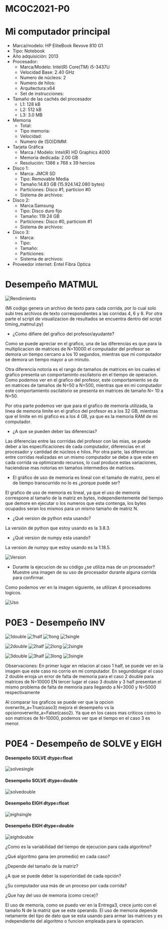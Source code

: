 # MCOC2021-P0

# Mi computador principal

* Marca/modelo: HP EliteBook Revove 810 G1
* Tipo: Notebook
* Año adquisición: 2013
* Procesador:
  * Marca/Modelo: Intel(R) Core(TM) i5-3437U
  * Velocidad Base: 2.40 GHz
  * Numero de núcleos: 2 
  * Numero de hilos: 
  * Arquitectura:x64 
  * Set de instrucciones: 
* Tamaño de las cachés del procesador
  * L1: 128 kB
  * L2: 512 kB
  * L3: 3.0 MB
* Memoria 
  * Total:
  * Tipo memoria: 
  * Velocidad:
  * Numero de (SO)DIMM: 
* Tarjeta Gráfica
  * Marca / Modelo: Intel(R) HD Graphics 4000
  * Memoria dedicada: 2.00 GB
  * Resolución: 1366 x 768 x 39 hercios
* Disco 1: 
  * Marca: JMCR SD 
  * Tipo: Removable Media
  * Tamaño:14.83 GB (15.924.142.080 bytes) 
  * Particiones: Disco #1, particion #0
  * Sistema de archivos:
* Disco 2: 
  * Marca:Samsung
  * Tipo: Disco duro fijo
  * Tamaño: 119.24 GB
  * Particiones: Disco #0, particiom #1
  * Sistema de archivos:
* Disco 3: 
  * Marca:
  * Tipo: 
  * Tamaño: 
  * Particiones: 
  * Sistema de archivos:
* Proveedor internet: Entel Fibra Optica

# Desempeño MATMUL

![Rendimiento](https://raw.githubusercontent.com/IgnacioInostroza/MCOC2021-P0/main/Rendimiento_A%40B.png)

(Mi codigo genera un archivo de texto para cada corrida, por lo cual solo subi tres archivos de texto correspondientes a las corridas 4, 6 y 8. Por otra parte el script de visualizacion de resultados se encuentra dentro del script timing_matmul.py)

* ¿Como difiere del grafico del profesor/ayudante?  

Como se puede apreciar en el grafico, una de las diferencias es que para la multiplicacion de matrices de N=10000 el computador del profesor se demora un tiempo cercano a los 10 segundos, mientras que mi computador se demora un tiempo mayor a un minuto. 

Otra diferencia notoria es el rango de tamaños de matrices en los cuales el grafico presenta un comportaminto oscilatorio en el tiempo de operacion. Como podemos ver en el grafico del profesor, este comportamiento se da en matrices de tamaños de N=50 a N=500, mientras que en mi computador este comportamiento oscilatorio se presenta en matrices de  tamaño N= 10 a N=50.

Por otra parte podemos ver que para el grafico de memoria utilizada, la linea de memoria limite en el grafico del profesor es a los 32 GB, mientras que el limite en mi grafico es a los 4 GB, ya que es la memoria RAM de mi computador.

* ¿A que se pueden deber las diferencias?  

Las diferencias entre las corrridas del profesor con las mias, se puede deber a las especificaciones de cada computador, diferencias en el procesador y cantidad de núcleos e hilos.
Por otra parte, las diferencias entre corridas realizadas en un mismo computador se debe a que este en cada corrida va optimizando recursos, lo cual produce estas variaciones, haciendose mas notorias en tamaños intermedios de matrices.

* El gráfico de uso de memoria es lineal con el tamaño de matriz, pero el de tiempo transcurrido no lo es ¿porque puede ser? 
 
El grafico de uso de memoria es lineal, ya que el uso de memoria correspone al tamaño de la matriz en bytes, independientemente del tiempo que demore en ejecutar o los numeros que esta contenga, los bytes ocupados seran los mismos para un mismo tamaño de matriz N.

* ¿Qué version de python esta usando?  

La versión de python que estoy usando es la 3.8.3.

* ¿Qué version de numpy esta usando?  

La version de numpy que estoy usando es la 1.18.5.

![Version](https://raw.githubusercontent.com/IgnacioInostroza/MCOC2021-P0/main/Version.PNG)

* Durante la ejecucion de su código ¿se utiliza mas de un procesador? Muestre una imagen de su uso de procesador durante alguna corrida para confirmar.

Como podemos ver en la imagen siguiente, se utilizan 4 procesadores logicos.

![Uso](https://raw.githubusercontent.com/IgnacioInostroza/MCOC2021-P0/main/Uso.PNG)

# P0E3 - Desempeño INV

![1double](https://raw.githubusercontent.com/IgnacioInostroza/MCOC2021-P0/main/Graficos%20Entrega3/Rendimiento%20caso1_double.png)
![1half](https://raw.githubusercontent.com/IgnacioInostroza/MCOC2021-P0/main/Graficos%20Entrega3/half_error.PNG)
![1long](https://raw.githubusercontent.com/IgnacioInostroza/MCOC2021-P0/main/Graficos%20Entrega3/Rendimiento%20caso1_longdouble.png)
![1single](https://raw.githubusercontent.com/IgnacioInostroza/MCOC2021-P0/main/Graficos%20Entrega3/Rendimiento%20caso1_single.png)
 
![2double](https://github.com/IgnacioInostroza/MCOC2021-P0/blob/main/Graficos%20Entrega3/Rendimiento%20caso2_double.png)
![2half](https://github.com/IgnacioInostroza/MCOC2021-P0/blob/main/Graficos%20Entrega3/Rendimiento%20caso2_half.png)
![2long](https://github.com/IgnacioInostroza/MCOC2021-P0/blob/main/Graficos%20Entrega3/Rendimiento%20caso2_longdouble.png)
![2single](https://github.com/IgnacioInostroza/MCOC2021-P0/blob/main/Graficos%20Entrega3/Rendimiento%20caso2_single.png)

![3double](https://github.com/IgnacioInostroza/MCOC2021-P0/blob/main/Graficos%20Entrega3/Rendimiento%20caso3_double.png)
![3half](https://github.com/IgnacioInostroza/MCOC2021-P0/blob/main/Graficos%20Entrega3/Rendimiento%20caso3_half.png)
![3long](https://github.com/IgnacioInostroza/MCOC2021-P0/blob/main/Graficos%20Entrega3/Rendimiento%20caso3_longdouble.png)
![3single](https://github.com/IgnacioInostroza/MCOC2021-P0/blob/main/Graficos%20Entrega3/Rendimiento%20caso3_single.png)

Observaciones:
En primer lugar en relacion al caso 1 half, se puede ver en la imagen que este caso no corrio en mi computador.
En segundolugar el caso 2 double erroja un error de falta de memoria para el caso 2 double para matrices de N=10000
EN tercer lugar el caso 3 double y 3 half presentan el mismo problema de falta de memoria para llegando a N=3000 y N=5000 respectivamente

Al comparar los graficos se puede ver que la opcion overwrite_a=True(caso3) mejora el desempeño vs la opcionoverwrite_a=False(caso2). Ya que en los casos mas criticos como lo son matrices de N=10000, podemos ver que el tiempo en el caso 3 es menor.

# P0E4 - Desempeño de SOLVE y EIGH

#### Desempeño SOLVE dtype=float
![solvesingle](https://github.com/IgnacioInostroza/MCOC2021-P0/blob/main/Entrega%204/Desempe%C3%B1o_SOLVE_single.png)

#### Desempeño SOLVE dtype=double
![solvedouble](https://github.com/IgnacioInostroza/MCOC2021-P0/blob/main/Entrega%204/Desempe%C3%B1o_SOLVE_double.png)

#### Desempeño EIGH dtype=float
![eighsingle](https://github.com/IgnacioInostroza/MCOC2021-P0/blob/main/Entrega%204/Desempe%C3%B1o_EIGH_single.png)

#### Desempeño EIGH dtype=double
![eighdouble](https://github.com/IgnacioInostroza/MCOC2021-P0/blob/main/Entrega%204/Desempe%C3%B1o_EIGH_double.png)

¿Como es la variabilidad del tiempo de ejecucion para cada algoritmo? 

¿Qué algoritmo gana (en promedio) en cada caso? 

¿Depende del tamaño de la matriz? 

¿A que se puede deber la superioridad de cada opción?

¿Su computador usa más de un proceso por cada corrida? 

¿Que hay del uso de memoria (como crece)?

El uso de memoria, como se puedo ver en la Entrega3, crece junto con el tamaño N de la matriz que se este operando. El uso de memoria depende netamente del tipo de dato que se esta usando para armar las matrices y es independiente del algoritmo o funcion empleada para la operacion. 

